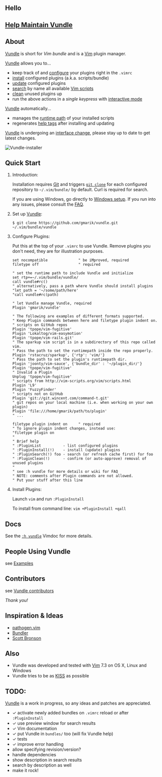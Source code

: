 ## Hello

## [Help Maintain Vundle](https://github.com/gmarik/Vundle.vim/issues/241)

## About

[Vundle] is short for _Vim bundle_ and is a [Vim] plugin manager.

[Vundle] allows you to...

* keep track of and [configure] your plugins right in the `.vimrc`
* [install] configured plugins (a.k.a. scripts/bundle)
* [update] configured plugins
* [search] by name all available [Vim scripts]
* [clean] unused plugins up
* run the above actions in a *single keypress* with [interactive mode]

[Vundle] automatically...

* manages the [runtime path] of your installed scripts
* regenerates [help tags] after installing and updating

[Vundle] is undergoing an [interface change], please stay up to date to get latest changes.

![Vundle-installer](http://25.media.tumblr.com/tumblr_m8m96w06G81r39828o1_1280.png)

## Quick Start

1. Introduction:

   Installation requires [Git] and triggers [`git clone`] for each configured repository to `~/.vim/bundle/` by default.
   Curl is required for search.

   If you are using Windows, go directly to [Windows setup]. If you run into any issues, please consult the [FAQ].

2. Set up [Vundle]:

   `$ git clone https://github.com/gmarik/vundle.git ~/.vim/bundle/vundle`

3. Configure Plugins:

   Put this at the top of your `.vimrc` to use Vundle. Remove plugins you don't need, they are for illustration purposes.

   ```vim
   set nocompatible              " be iMproved, required
   filetype off                  " required

   " set the runtime path to include Vundle and initialize
   set rtp+=~/.vim/bundle/vundle/
   call vundle#rc()
   " alternatively, pass a path where Vundle should install plugins
   "let path = '~/some/path/here'
   "call vundle#rc(path)

   " let Vundle manage Vundle, required
   Plugin 'gmarik/vundle'

   " The following are examples of different formats supported.
   " Keep Plugin commands between here and filetype plugin indent on.
   " scripts on GitHub repos
   Plugin 'tpope/vim-fugitive'
   Plugin 'Lokaltog/vim-easymotion'
   Plugin 'tpope/vim-rails.git'
   " The sparkup vim script is in a subdirectory of this repo called vim.
   " Pass the path to set the runtimepath inside the repo properly.
   Plugin 'rstacruz/sparkup', {'rtp': 'vim/'}
   " Pass the path to set the plugin's runtimepath dir.
   Plugin 'joonty/vim-sauce', {'bundle_dir' : '~/plugin_dir/'}
   Plugin 'tpope/vim-fugitive'
   " Invalid a Plugin
   Unplug 'tpope/vim-fugitive'
   " scripts from http://vim-scripts.org/vim/scripts.html
   Plugin 'L9'
   Plugin 'FuzzyFinder'
   " scripts not on GitHub
   Plugin 'git://git.wincent.com/command-t.git'
   " git repos on your local machine (i.e. when working on your own plugin)
   Plugin 'file:///home/gmarik/path/to/plugin'
   " ...

   filetype plugin indent on     " required
   " To ignore plugin indent changes, instead use:
   "filetype plugin on
   "
   " Brief help
   " :PluginList          - list configured plugins
   " :PluginInstall(!)    - install (update) plugins
   " :PluginSearch(!) foo - search (or refresh cache first) for foo
   " :PluginClean(!)      - confirm (or auto-approve) removal of unused plugins
   "
   " see :h vundle for more details or wiki for FAQ
   " NOTE: comments after Plugin commands are not allowed.
   " Put your stuff after this line
   ```

4. Install Plugins:

   Launch `vim` and  run `:PluginInstall`

   To install from command line: `vim +PluginInstall +qall`

## Docs

See the [`:h vundle`](https://github.com/gmarik/vundle/blob/master/doc/vundle.txt) Vimdoc for more details.

## People Using Vundle

see [Examples](https://github.com/gmarik/vundle/wiki/Examples)

## Contributors

see [Vundle contributors](https://github.com/gmarik/vundle/graphs/contributors)

*Thank you!*

## Inspiration & Ideas

* [pathogen.vim](http://github.com/tpope/vim-pathogen/)
* [Bundler](https://github.com/bundler/bundler)
* [Scott Bronson](http://github.com/bronson)

## Also

* Vundle was developed and tested with [Vim] 7.3 on OS X, Linux and Windows
* Vundle tries to be as [KISS](http://en.wikipedia.org/wiki/KISS_principle) as possible

## TODO:
[Vundle] is a work in progress, so any ideas and patches are appreciated.

* ✓ activate newly added bundles on `.vimrc` reload or after `:PluginInstall`
* ✓ use preview window for search results
* ✓ Vim documentation
* ✓ put Vundle in `bundles/` too (will fix Vundle help)
* ✓ tests
* ✓ improve error handling
* allow specifying revision/version?
* handle dependencies
* show description in search results
* search by description as well
* make it rock!

[Vundle]:http://github.com/gmarik/vundle
[Windows setup]:https://github.com/gmarik/vundle/wiki/Vundle-for-Windows
[FAQ]:https://github.com/gmarik/vundle/wiki
[Vim]:http://www.vim.org
[Git]:http://git-scm.com
[`git clone`]:http://gitref.org/creating/#clone

[Vim scripts]:http://vim-scripts.org/vim/scripts.html
[help tags]:http://vimdoc.sourceforge.net/htmldoc/helphelp.html#:helptags
[runtime path]:http://vimdoc.sourceforge.net/htmldoc/options.html#%27runtimepath%27

[configure]:https://github.com/gmarik/vundle/blob/master/doc/vundle.txt#L122-L205
[install]:https://github.com/gmarik/vundle/blob/master/doc/vundle.txt#L207-L226
[update]:https://github.com/gmarik/vundle/blob/master/doc/vundle.txt#L228-L237
[search]:https://github.com/gmarik/vundle/blob/master/doc/vundle.txt#L239-L267
[clean]:https://github.com/gmarik/vundle/blob/master/doc/vundle.txt#L276-L289
[interactive mode]:https://github.com/gmarik/vundle/blob/master/doc/vundle.txt#L292-L331
[interface change]:https://github.com/gmarik/vundle/blob/master/doc/vundle.txt#L345-L369
